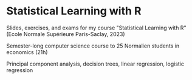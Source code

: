 # Statistical Learning with R
Slides, exercises, and exams for my course "Statistical Learning with R" (Ecole Normale Supérieure Paris-Saclay, 2023)

Semester-long computer science course to 25 Normalien students in economics (21h)

Principal component analysis, decision trees, linear regression, logistic regression
